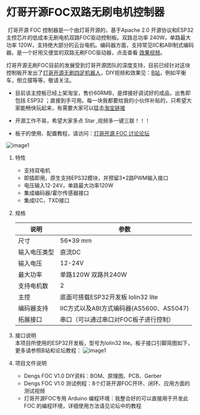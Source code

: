 # 灯哥开源FOC双路无刷电机控制器

​     灯哥开源 FOC 控制器是一个由灯哥开源的，基于Apache 2.0 开源协议和ESP32主控芯片的低成本无刷电机双路FOC驱动控制板。双路总功率 240W，单路最大功率 120W，支持绝大部分的云台电机。编码器方面，支持常见IIC和ABI制式编码器。是一个好用又便宜的双路无刷FOC驱动器，点击查看 [效果视频](https://www.bilibili.com/video/BV1Hz4y127FL/)。

​     灯哥开源无刷FOC目前的发展受到灯哥开源团队的深度支持，目前已经针对这块控制板开发出了[灯哥开源无刷四足机器人](https://github.com/ToanTech/py-apple-bldc-quadruped-robot)，DIY视频和效果见：[B站](https://www.bilibili.com/video/BV1kV411i76z/)，例如平衡车，倒立摆等等，敬请关注。

* 目前该主控板已经上架淘宝，售价60RMB，是焊接好调试好的成品，出售即包括 ESP32 ；直接到手可用。每一块我都要给我的小伙伴补贴的，只希望大家能畅快玩起来，有需要大家可以猛击[淘宝链接](https://item.taobao.com/item.htm?spm=a230r.1.14.9.34c9688aRXg2O6&id=638363654504&ns=1&abbucket=20#detail)

* 开源工作不易，希望大家多点 Star ,视频多一键三联！！！
* 板子的使用、配置教程，请访问：[灯哥开源 FOC 讨论论坛](http://leggedrobot.cn/forum.php?mod=forumdisplay&fid=52)

![image1](https://github.com/ToanTech/Deng-s-foc-controller/blob/main/pic/PAFOC_front.jpg)

1. 特性

   * 支持双电机
   * 即插即用，原生支持EPS32模块，并预留3*2路PWM输入接口
   * 电压输入12-24V，单路最大功率120W
   * 集成编码器/霍尔传感器接口
   * 集成I2C，TXD接口

2. 规格

   | 说明         | 参数                                     |
   | ------------ | ---------------------------------------- |
   | 尺寸         | 56*39 mm                                 |
   | 输入电压类型 | 直流DC                                   |
   | 输入电压     | 12-24V                                   |
   | 最大功率     | 单路120W 双路共240W                      |
   | 支持电机数   | 2                                        |
   | 主控         | 底面可搭载ESP32开发板 lolin32 lite       |
   | 编码器支持   | IIC方式以及ABI方式编码器(AS5600、AS5047) |
   | 拓展接口     | 串口（可以通过串口对FOC板子进行控制）    |
   
3. 接口说明  
   本项目所使用的ESP32开发板，型号为lolin32 lite。板子接口引脚简图如下，更多请参照B站和论坛教程：
   ![image1](https://github.com/ToanTech/Deng-s-foc-controller/blob/main/pic/pafoc_interface.jpg)
   
4. 项目文件说明

   * Dengs FOC V1.0 DIY资料：BOM、原理图、PCB、Gerber
   * Dengs FOC V1.0 测试例程：8个灯哥开源FOC开环、闭环、应用方面的测试视频
   * 灯哥开源FOC专用 Arduino 编程环境：我整合好的可以直接用于开发此 FOC 的编程环境，详细使用方法请见论坛中的教程
